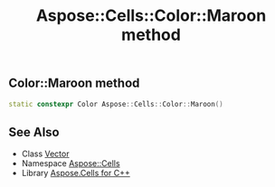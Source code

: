 ﻿---
title: Aspose::Cells::Color::Maroon method
linktitle: Maroon
second_title: Aspose.Cells for C++ API Reference
description: 'How to use Maroon method of Aspose::Cells::Color class in C++.'
type: docs
weight: 4400
url: /cpp/aspose.cells/color/maroon/
---
## Color::Maroon method




```cpp
static constexpr Color Aspose::Cells::Color::Maroon()
```

## See Also

* Class [Vector](../../vector/)
* Namespace [Aspose::Cells](../../)
* Library [Aspose.Cells for C++](../../../)
